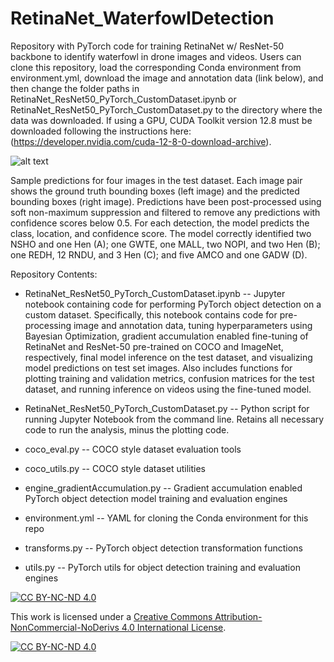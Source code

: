 # RetinaNet_WaterfowlDetection
Repository with PyTorch code for training RetinaNet w/ ResNet-50 backbone to identify waterfowl in drone images and videos. Users can clone this repository, load the corresponding Conda environment from environment.yml, download the image and annotation data (link below), and then change the folder paths in RetinaNet_ResNet50_PyTorch_CustomDataset.ipynb or RetinaNet_ResNet50_PyTorch_CustomDataset.py to the directory where the data was downloaded. If using a GPU, CUDA Toolkit version 12.8 must be downloaded following the instructions here: (https://developer.nvidia.com/cuda-12-8-0-download-archive).

![alt text](https://github.com/ZackLoken/RetinaNet_WaterfowlDetection/blob/main/TestResults.png)  

Sample predictions for four images in the test dataset. Each image pair shows the ground truth bounding boxes (left image) and the predicted bounding boxes (right image). Predictions have been post-processed using soft non-maximum suppression and filtered to remove any predictions with confidence scores below 0.5. For each detection, the model predicts the class, location, and confidence score. The model correctly identified two NSHO and one Hen (A); one GWTE, one MALL, two NOPI, and two Hen (B); one REDH, 12 RNDU, and 3 Hen (C); and five AMCO and one GADW (D).

Repository Contents:
 
 * RetinaNet_ResNet50_PyTorch_CustomDataset.ipynb -- Jupyter notebook containing code for performing PyTorch object detection on a custom dataset. Specifically, this notebook contains code for pre-processing image and annotation data, tuning hyperparameters using Bayesian Optimization, gradient accumulation enabled fine-tuning of RetinaNet and ResNet-50 pre-trained on COCO and ImageNet, respectively, final model inference on the test dataset, and visualizing model predictions on test set images. Also includes functions for plotting training and validation metrics, confusion matrices for the test dataset, and running inference on videos using the fine-tuned model.
 
 * RetinaNet_ResNet50_PyTorch_CustomDataset.py -- Python script for running Jupyter Notebook from the command line. Retains all necessary code to run the analysis, minus the plotting code. 
 
 * coco_eval.py -- COCO style dataset evaluation tools
 
 * coco_utils.py -- COCO style dataset utilities
 
 * engine_gradientAccumulation.py -- Gradient accumulation enabled PyTorch object detection model training and evaluation engines
 
 * environment.yml -- YAML for cloning the Conda environment for this repo
 
 * transforms.py -- PyTorch object detection transformation functions
 
 * utils.py -- PyTorch utils for object detection training and evaluation engines

[![CC BY-NC-ND 4.0][cc-by-nc-nd-shield]][cc-by-nc-nd]

This work is licensed under a
[Creative Commons Attribution-NonCommercial-NoDerivs 4.0 International License][cc-by-nc-nd].

[![CC BY-NC-ND 4.0][cc-by-nc-nd-image]][cc-by-nc-nd]

[cc-by-nc-nd]: http://creativecommons.org/licenses/by-nc-nd/4.0/
[cc-by-nc-nd-image]: https://licensebuttons.net/l/by-nc-nd/4.0/88x31.png
[cc-by-nc-nd-shield]: https://img.shields.io/badge/License-CC%20BY--NC--ND%204.0-lightgrey.svg
